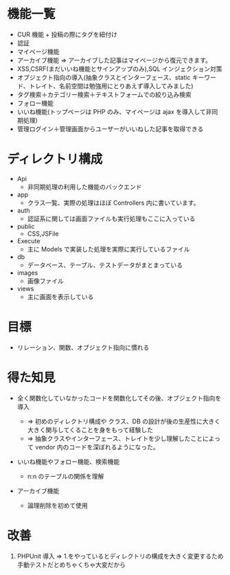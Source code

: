 # 機能一覧

- CUR 機能 + 投稿の際にタグを紐付け
- 認証
- マイページ機能
- アーカイブ機能 => アーカイブした記事はマイページから復元できます。
- XSS,CSRF(まだいいね機能とサインアップのみ),SQL インジェクション対策
- オブジェクト指向の導入(抽象クラスとインターフェース、static キーワード、トレイト、名前空間は勉強用にとりあえず導入してみました)
- タグ検索＋カテゴリー検索＋テキストフォームでの絞り込み検索
- フォロー機能
- いいね機能(トップページは PHP のみ、マイページは ajax を導入して非同期処理)
- 管理ログイン＋管理画面からユーザーがいいねした記事を取得できる

# ディレクトリ構成

- Api
  - 非同期処理の利用した機能のバックエンド
- app
  - クラス一覧、実際の処理はほぼ Controllers 内に書いています。
- auth
  - 認証系に関しては画面ファイルも実行処理もここに入っている
- public
  - CSS,JSFile
- Execute
  - 主に Models で実装した処理を実際に実行しているファイル
- db
  - データベース、テーブル、テストデータがまとまっている
- images
  - 画像ファイル
- views
  - 主に画面を表示している

# 目標

- リレーション、関数、オブジェクト指向に慣れる

# 得た知見

- 全く関数化していなかったコードを関数化してその後、オブジェクト指向を導入

  - => 初めのディレクトリ構成や クラス、DB の設計が後の生産性に大きく大きく関与してくることを身をもって経験した
  - => 抽象クラスやインターフェース、トレイトを少し理解したことによって vendor 内のコードを深ぼれるようになった。

- いいね機能やフォロー機能、検索機能

  - n:n のテーブルの関係を理解

- アーカイブ機能
  - 論理削除を初めて使用

# 改善

1. PHPUnit 導入 => 1.をやっているとディレクトリの構成を大きく変更するため手動テストだとめちゃくちゃ大変だから
